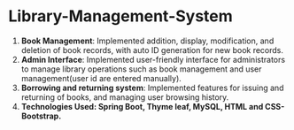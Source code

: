 # Library-Management-System

1) **Book Management**: Implemented addition, display, modification, and deletion of book records, with auto ID generation for new book records.
2) **Admin Interface**: Implemented user-friendly interface for administrators to manage library operations such as book management and user management(user id are entered manually).
3) **Borrowing and returning system**: Implemented features for issuing and returning of books, and managing user browsing history.
4) **Technologies Used: Spring Boot, Thyme leaf, MySQL, HTML and CSS-Bootstrap.**
